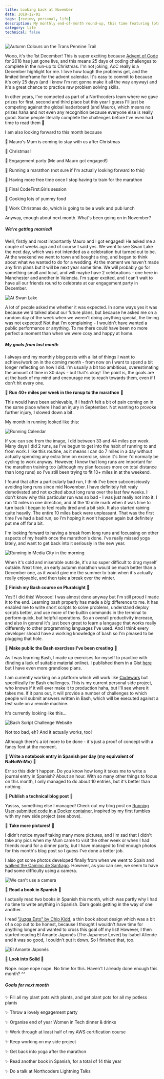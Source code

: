 ```yaml
---
title: Looking back at November
date: 2018-12-01
tags: [review, personal, life]
description: My monthly end-of-month round-up, this time featuring lots of running, a night at the ballet, bash shell scripting and an engagement (mine!!)
category: life
technical: false
---
```


![Autumn Colours on the Trans Pennine Trail](./img/trail.png)

Wooo, it's the 1st December! This is super exciting because <a href="https://adventofcode.com/" target="_blank" rel="noopener noreferrer">Advent of Code</a> for 2018 has just gone live, and this means 25 days of coding challenges to complete in the run-up to Christmas. I'm not joking, AoC really is a December highlight for me. I love how tough the problems get, and the limited timeframe for the advent calendar. It's easy to commit to because it's only 25 days (and I know I'm not gonna make it all the way anyway) and it's a great chance to practice raw problem solving skills.

In other years, I've competed as part of a Northcoders team where we gave prizes for first, second and third place but this year I guess I'll just be competing against the global leaderboard (and Mauro), which means no prizes haha and not even any recognition because everyone else is really good. Some people literally complete the challenges before I've even had time to read them 🤷

I am also looking forward to this month because

🔶 Mauro's Mum is coming to stay with us after Christmas

🔶 Christmas!

🔶 Engagement party (Me and Mauro got engaged!)

🔶 Running a marathon (not sure if I'm actually looking forward to this)

🔶 Having more free time once I stop having to train for the marathon

🔶 Final CodeFirst:Girls session

🔶 Cooking lots of yummy food

🔶 Work Christmas do, which is going to be a walk and pub lunch

Anyway, enough about next month. What's been going on in November?

##### We're getting married!

Well, firstly and most importantly Mauro and I got engaged! He asked me a couple of weeks ago and of course I said yes. We went to see Swan Lake the next day, which was not intended as a celebration but turned out to be. At the weekend we went to town and bought a ring, and began to think about what we wanted to do for a wedding. At the moment we haven't made any firm plans but it will be next year some time. We will probably go for something small and local, and will maybe have 2 celebrations - one here in Manchester and another in Valencia. I'm super excited, and I can't wait to have all our friends round to celebrate at our engagement party in December.

![At Swan Lake](./img/swanlake.png)

A lot of people asked me whether it was expected. In some ways yes it was because we'd talked about our future plans, but because he asked me on a random day of the week when we weren't doing anything special, the timing was not expected! Not that I'm complaining - I wouldn't have wanted a public performance or anything. To me there could have been no more perfect a moment than when we were cosy and happy at home.

##### My goals from last month

I always end my monthly blog posts with a list of things I want to achieve/work on in the coming month - from now on I want to spend a bit longer reflecting on how I did. I'm usually a bit too ambitious, overestimating the amount of time in 30 days - but that's okay! The point is, the goals are at the back of my mind and encourage me to reach towards them, even if I don't hit every one.

💎 **Run 40+ miles per week in the runup to the marathon** 💎

This would have been achievable, if I hadn't felt a bit of pain coming on in the same place where I had an injury in September. Not wanting to provoke further injury, I slowed down a bit.

My month in running looked like this:

![Running Calendar](./img/running.png)

If you can see from the image, I did between 33 and 44 miles per week. Many days I did 2 runs, as I've begun to get into the habit of running to and from work. I like this routine, as it means I can do 7 miles in a day without actually spending any extra time on excercise, since it's time I'd normally be cycling to work anyway. However, I know that long runs are important for the marathon training too (although my plan focuses more on total distance than long runs) so I've still been trying to fit 10+ miles in at the weekend.

I found that after a particularly bad run, I think I've been subconsciously avoiding long runs since mid November. I have definitely felt realy demotivated and not excited about long runs over the last few weeks. I don't know why this particular run was so bad - I was just really not into it. I ran 10 miles in one direction, and at the 10 mile mark when it was time to turn back I began to feel really tired and a bit sick. It also started raining quite heavily. The entire 10 miles back were unpleasant. That was the first time I've had a bad run, so I'm hoping it won't happen again but definitely put me off for a bit.

I'm looking forward to having a break from long runs and focussing on other aspects of my health once the marathon's done. I've really missed yoga lately, and want to get back into it seriously in the new year.

![Running in Media City in the morning](./img/mediacity.png)

When it's cold and miserable outside, it's also super difficult to drag myself outside. Next time, an early autumn marathon would be much better than a December one, as it would give me the summer to train when it's actually really enjoyable, and then take a break over the winter.

💎 **Finish my Bash course on Pluralsight** 💎

Yes!! I did this! Wooooo! I was almost done anyway but I'm still proud I made it to the end. Learning bash properly has made a _big_ difference to me. It has enabled me to write short scripts to solve problems, understand deploy scripts better, and use more of the builtin commands in the terminal to perform quick, but helpful operations. So an overall productivity increase, and also in general it's just been great to learn a language that works really differently to other programming languages I've used. And I think every developer should have a working knowledge of bash so I'm pleased to be plugging that hole.

💎 **Make public the Bash exercises I've been creating** 💎

As I was learning Bash, I made up exercises for myself to practice with (finding a lack of suitable material online). I published them in a Gist <a href="https://gist.github.com/harrietty/a21ca7a0a223107f921947f66f0b3e46" target="_blank" rel="noopener noreferrer">here</a> but I have even more grandiose plans.

I am currently working on a platform which will work like <a href="https://www.codewars.com/" target="_blank" rel="noopener noreferrer">Codewars</a> but specifically for Bash challenges. This is my current personal side project, who knows if it will ever make it to production haha, but I'll see where it takes me. If it pans out, it will provide a number of challenges to which people will submit answers written in Bash, which will be executed against a test suite on a remote machine.

It's currently looking like this...

![Bash Script Challenge Website](./img/project.png)

Not too bad, eh? And it actually works, too!

Although there's a _lot_ more to be done - it's just a proof of concept with a fancy font at the moment.

💎 **Write a notebook entry in Spanish per day (my equivalent of NaNoWriMo)** 💎

Err so this didn't happen. Do you know how long it takes me to write a journal entry in Spanish? About an hour. With so many other things to focus on this month, I only managed to do about 10 entries, but it's better than nothing.

💎 **Publish a technical blog post** 💎

Yassss, something else I managed! Check out my blog post on <a href="/2018/blog/running-code-docker-sandbox/">Running User-submitted code in a Docker container</a>, inspired by my first fumbles with my new side project (see above).

💎 **Take more pictures!** 💎

I didn't notice myself taking many more pictures, and I'm sad that I didn't take any pics when my Mum came to visit the other week or when I had friends round for a dinner party, but I have managed to find enough photos for this month's blog post so I guess I've done a better job.

I also got some photos developed finally from when we went to Spain and <a href="/blog/2018/camino-de-santiago/">walked the Camino de Santiago</a>. However, as you can see, we seem to have had some difficulty using a camera.

![We can't use a camera](./img/photos.png)

💎 **Read a book in Spanish** 💎

I actually read two books in Spanish this month, which was partly why I had no time to write anything in Spanish. Darn goals getting in the way of one another.

I read <a href="https://www.amazon.co.uk/Juzga-Esto-Books-Chip-Kidd/dp/8492921560" target="_blank" rel="noopener noreferrer">"Juzga Esto" by Chip Kidd</a>, a thin book about design which was a bit of a cop out to be honest, because I thought I wouldn't have time for anything longer and wanted to cross this goal off my list! However, I then started reading El Amante Japonés (The Japanese Lover) by Isabel Allende and it was so good, I couldn't put it down. So I finished that, too.

![El Amante Japonés](./img/book.png)

💎 **Look into <a href="https://solid.mit.edu/" target="_blank" rel="noopener noreferrer">Solid</a>** 💎

Nope. nope nope nope. No time for this. Haven't I already done enough this month? ^^

##### Goals for next month

✨ Fill all my plant pots with plants, and get plant pots for all my potless plants

✨ Throw a lovely engagement party

✨ Organise end of year Women in Tech dinner & drinks

✨ Work through at least half of my AWS certification course

✨ Keep working on my side project

✨ Get back into yoga after the marathon

✨ Read another book in Spanish, for a total of 14 this year

✨ Do a talk at Northcoders Lightning Talks
